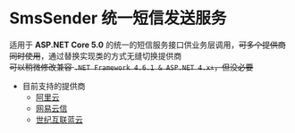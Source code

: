 # SmsSender 统一短信发送服务
适用于 **ASP.NET Core 5.0** 的统一的短信服务接口供业务层调用，~~可多个提供商同时使用~~，通过替换实现类的方式无缝切换提供商  
~~可以稍微修改兼容 ```.NET Framework 4.6.1 & ASP.NET 4.x+```，但没必要~~
- 目前支持的提供商
	- [阿里云](https://help.aliyun.com/product/44282.html)
	- [网易云信](https://yunxin.163.com/sms)
	- [世纪互联蓝云](https://bccs.21vbluecloud.com/intro/sms)
